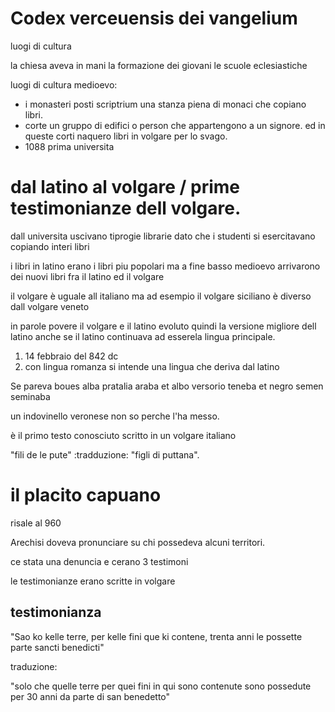 # Codex verceuensis dei vangelium

luogi di cultura


la chiesa aveva in mani la formazione dei giovani le scuole eclesiastiche

luogi di cultura medioevo:  
- i monasteri posti scriptrium una stanza piena di monaci che copiano libri.
- corte un gruppo di edifici o person che appartengono a un signore. ed in queste corti naquero libri in volgare per lo svago.
- 1088 prima universita

# dal latino al volgare / prime testimonianze dell volgare.

dall universita uscivano tiprogie librarie dato che i studenti si esercitavano copiando interi libri

i libri in latino erano i libri piu popolari ma a fine basso medioevo arrivarono dei nuovi libri fra il latino ed il volgare

il volgare è uguale all italiano ma ad esempio il volgare siciliano è diverso dall volgare veneto

in parole povere il volgare e il latino evoluto quindi la versione migliore dell latino anche se il latino continuava ad esserela lingua principale.

1) 14 febbraio del 842 dc
2) con lingua romanza si intende una lingua che deriva dal latino 


Se pareva boues alba pratalia araba et albo versorio teneba et negro semen seminaba

un indovinello veronese non so perche l'ha messo.

è il primo testo conosciuto scritto in un volgare italiano

"fili de le pute" :tradduzione: "figli di puttana".

# il placito capuano

risale al 960 

Arechisi doveva pronunciare su chi possedeva alcuni territori.

ce stata una denuncia e cerano 3 testimoni 

le testimonianze erano scritte in volgare 

## testimonianza

"Sao ko kelle terre, per kelle fini que ki contene, trenta anni le possette parte sancti benedicti"

traduzione:

"solo che quelle terre per quei fini in qui sono contenute sono possedute per 30 anni da parte di san benedetto"

